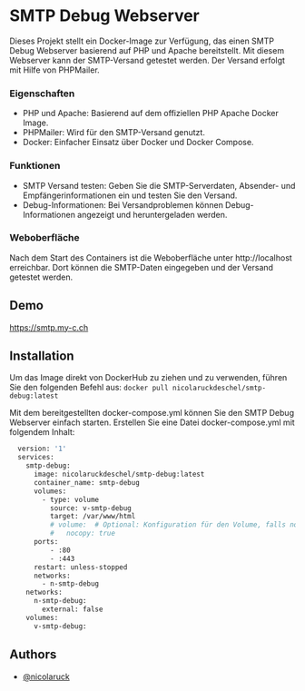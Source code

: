 
# SMTP Debug Webserver

Dieses Projekt stellt ein Docker-Image zur Verfügung, das einen SMTP Debug Webserver basierend auf PHP und Apache bereitstellt. Mit diesem Webserver kann der SMTP-Versand getestet werden. Der Versand erfolgt mit Hilfe von PHPMailer.

### Eigenschaften
- PHP und Apache: Basierend auf dem offiziellen PHP Apache Docker Image.
- PHPMailer: Wird für den SMTP-Versand genutzt.
- Docker: Einfacher Einsatz über Docker und Docker Compose.

### Funktionen
- SMTP Versand testen: Geben Sie die SMTP-Serverdaten, Absender- und Empfängerinformationen ein und testen Sie den Versand.
- Debug-Informationen: Bei Versandproblemen können Debug-Informationen angezeigt und heruntergeladen werden.

### Weboberfläche
Nach dem Start des Containers ist die Weboberfläche unter http://localhost erreichbar. Dort können die SMTP-Daten eingegeben und der Versand getestet werden.
## Demo

https://smtp.my-c.ch


## Installation

Um das Image direkt von DockerHub zu ziehen und zu verwenden, führen Sie den folgenden Befehl aus:
```docker pull nicolaruckdeschel/smtp-debug:latest```

Mit dem bereitgestellten docker-compose.yml können Sie den SMTP Debug Webserver einfach starten. Erstellen Sie eine Datei docker-compose.yml mit folgendem Inhalt:

```bash
  version: '1'
  services:
    smtp-debug:
      image: nicolaruckdeschel/smtp-debug:latest
      container_name: smtp-debug
      volumes:
        - type: volume
          source: v-smtp-debug
          target: /var/www/html
          # volume:  # Optional: Konfiguration für den Volume, falls notwendig
          #   nocopy: true  
      ports:
          - :80
          - :443
      restart: unless-stopped  
      networks:
        - n-smtp-debug
    networks:
      n-smtp-debug:
        external: false  
    volumes:
      v-smtp-debug:
```
    
## Authors

- [@nicolaruck](https://github.com/nicolaruck)

